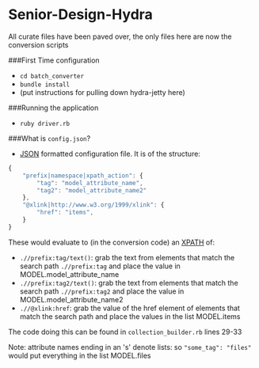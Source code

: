 Senior-Design-Hydra
===================
All curate files have been paved over, the only files here are now the conversion scripts

###First Time configuration
- `cd batch_converter`
- `bundle install`
- (put instructions for pulling down hydra-jetty here)

###Running the application
- `ruby driver.rb`

###What is `config.json`?
- [JSON](https://en.wikipedia.org/wiki/JSON) formatted configuration file. It is of the structure:
```javascript
{
	"prefix|namespace|xpath_action": {
		"tag": "model_attribute_name",
		"tag2": "model_attribute_name2"
	},
	"@xlink|http://www.w3.org/1999/xlink": { 
		"href": "items",
	}
}
```

These would evaluate to (in the conversion code) an [XPATH](https://en.wikipedia.org/wiki/Xpath) of:
- `.//prefix:tag/text()`: grab the text from elements that match the search path `.//prefix:tag` and place the value in MODEL.model_attribute_name
- `.//prefix:tag2/text()`: grab the text from elements that match the search path `.//prefix:tag2` and place the value in MODEL.model_attribute_name2
- `.//@xlink:href`: grab the value of the href element of elements that match the search path and place the values in the list MODEL.items

The code doing this can be found in `collection_builder.rb` lines 29-33

Note: attribute names ending in an 's' denote lists: so `"some_tag": "files"` would put everything in the list MODEL.files